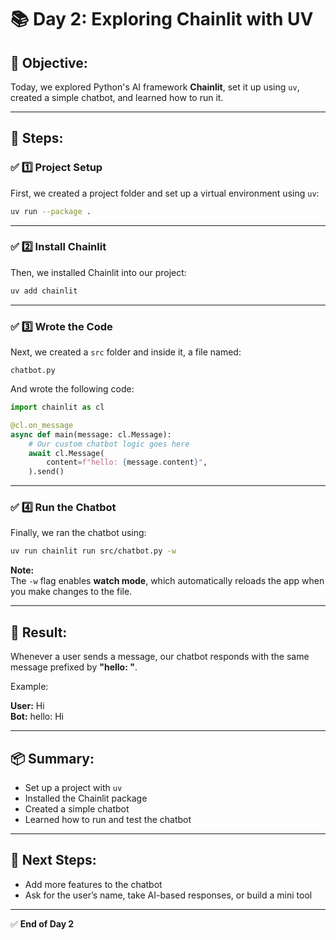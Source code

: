 
# 📚 Day 2: Exploring Chainlit with UV

## 📌 Objective:
Today, we explored Python's AI framework **Chainlit**, set it up using `uv`, created a simple chatbot, and learned how to run it.

---

## 📖 Steps:

### ✅ 1️⃣ Project Setup

First, we created a project folder and set up a virtual environment using `uv`:

```bash
uv run --package .
```

---

### ✅ 2️⃣ Install Chainlit

Then, we installed Chainlit into our project:

```bash
uv add chainlit
```

---

### ✅ 3️⃣ Wrote the Code

Next, we created a `src` folder and inside it, a file named:

```
chatbot.py
```

And wrote the following code:

```python
import chainlit as cl

@cl.on_message
async def main(message: cl.Message):
    # Our custom chatbot logic goes here
    await cl.Message(
        content=f"hello: {message.content}",
    ).send()
```

---

### ✅ 4️⃣ Run the Chatbot

Finally, we ran the chatbot using:

```bash
uv run chainlit run src/chatbot.py -w
```

**Note:**  
The `-w` flag enables **watch mode**, which automatically reloads the app when you make changes to the file.

---

## 🎉 Result:

Whenever a user sends a message, our chatbot responds with the same message prefixed by **"hello: "**.

Example:

**User:** Hi  
**Bot:** hello: Hi  

---

## 📦 Summary:

- Set up a project with `uv`
- Installed the Chainlit package
- Created a simple chatbot
- Learned how to run and test the chatbot

---

## 🚀 Next Steps:

- Add more features to the chatbot
- Ask for the user’s name, take AI-based responses, or build a mini tool

---

✅ **End of Day 2**
